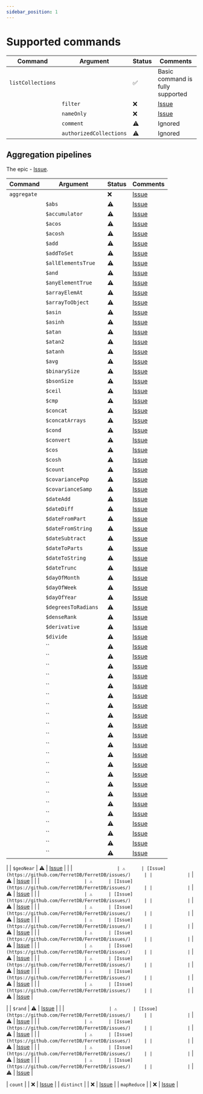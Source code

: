 ```yaml
---
sidebar_position: 1
---
```


# Supported commands

| Command           | Argument                | Status | Comments                                                  |
|-------------------|-------------------------|--------|-----------------------------------------------------------|
| `listCollections` |                         | ✅     | Basic command is fully supported                          |
|                   | `filter`                | ❌     | [Issue](https://github.com/FerretDB/FerretDB/issues/1405) |
|                   | `nameOnly`              | ❌     | [Issue](https://github.com/FerretDB/FerretDB/issues/301)  |
|                   | `comment`               | ⚠️     | Ignored                                                   |
|                   | `authorizedCollections` | ⚠️     | Ignored                                                   |


## Aggregation pipelines

The epic - [Issue](https://github.com/FerretDB/FerretDB/issues/9).

| Command     | Argument             | Status | Comments                                                  |
|-------------|----------------------|--------|-----------------------------------------------------------|
| `aggregate` |                      | ❌      | [Issue](https://github.com/FerretDB/FerretDB/issues/1410) |
|             | `$abs`               | ⚠      | [Issue](https://github.com/FerretDB/FerretDB/issues/)     |
|             | `$accumulator`       | ⚠      | [Issue](https://github.com/FerretDB/FerretDB/issues/)     |
|             | `$acos`              | ⚠      | [Issue](https://github.com/FerretDB/FerretDB/issues/)     |
|             | `$acosh`             | ⚠      | [Issue](https://github.com/FerretDB/FerretDB/issues/)     |
|             | `$add`               | ⚠      | [Issue](https://github.com/FerretDB/FerretDB/issues/)     |
|             | `$addToSet`          | ⚠      | [Issue](https://github.com/FerretDB/FerretDB/issues/)     |
|             | `$allElementsTrue`   | ⚠      | [Issue](https://github.com/FerretDB/FerretDB/issues/)     |
|             | `$and`               | ⚠      | [Issue](https://github.com/FerretDB/FerretDB/issues/)     |
|             | `$anyElementTrue`    | ⚠      | [Issue](https://github.com/FerretDB/FerretDB/issues/)     |
|             | `$arrayElemAt`       | ⚠      | [Issue](https://github.com/FerretDB/FerretDB/issues/)     |
|             | `$arrayToObject`     | ⚠      | [Issue](https://github.com/FerretDB/FerretDB/issues/)     |
|             | `$asin`              | ⚠      | [Issue](https://github.com/FerretDB/FerretDB/issues/)     |
|             | `$asinh`             | ⚠      | [Issue](https://github.com/FerretDB/FerretDB/issues/)     |
|             | `$atan`              | ⚠      | [Issue](https://github.com/FerretDB/FerretDB/issues/)     |
|             | `$atan2`             | ⚠      | [Issue](https://github.com/FerretDB/FerretDB/issues/)     |
|             | `$atanh`             | ⚠      | [Issue](https://github.com/FerretDB/FerretDB/issues/)     |
|             | `$avg`               | ⚠      | [Issue](https://github.com/FerretDB/FerretDB/issues/)     |
|             | `$binarySize`        | ⚠      | [Issue](https://github.com/FerretDB/FerretDB/issues/)     |
|             | `$bsonSize`          | ⚠      | [Issue](https://github.com/FerretDB/FerretDB/issues/)     |
|             | `$ceil`              | ⚠      | [Issue](https://github.com/FerretDB/FerretDB/issues/)     |
|             | `$cmp`               | ⚠      | [Issue](https://github.com/FerretDB/FerretDB/issues/)     |
|             | `$concat`            | ⚠      | [Issue](https://github.com/FerretDB/FerretDB/issues/)     |
|             | `$concatArrays`      | ⚠      | [Issue](https://github.com/FerretDB/FerretDB/issues/)     |
|             | `$cond`              | ⚠      | [Issue](https://github.com/FerretDB/FerretDB/issues/)     |
|             | `$convert`           | ⚠      | [Issue](https://github.com/FerretDB/FerretDB/issues/)     |
|             | `$cos`               | ⚠      | [Issue](https://github.com/FerretDB/FerretDB/issues/)     |
|             | `$cosh`              | ⚠      | [Issue](https://github.com/FerretDB/FerretDB/issues/)     |
|             | `$count`             | ⚠      | [Issue](https://github.com/FerretDB/FerretDB/issues/)     |
|             | `$covariancePop`     | ⚠      | [Issue](https://github.com/FerretDB/FerretDB/issues/)     |
|             | `$covarianceSamp`    | ⚠      | [Issue](https://github.com/FerretDB/FerretDB/issues/)     |
|             | `$dateAdd`           | ⚠      | [Issue](https://github.com/FerretDB/FerretDB/issues/)     |
|             | `$dateDiff`          | ⚠      | [Issue](https://github.com/FerretDB/FerretDB/issues/)     |
|             | `$dateFromPart`      | ⚠      | [Issue](https://github.com/FerretDB/FerretDB/issues/)     |
|             | `$dateFromString`    | ⚠      | [Issue](https://github.com/FerretDB/FerretDB/issues/)     |
|             | `$dateSubtract`      | ⚠      | [Issue](https://github.com/FerretDB/FerretDB/issues/)     |
|             | `$dateToParts`       | ⚠      | [Issue](https://github.com/FerretDB/FerretDB/issues/)     |
|             | `$dateToString`      | ⚠      | [Issue](https://github.com/FerretDB/FerretDB/issues/)     |
|             | `$dateTrunc`         | ⚠      | [Issue](https://github.com/FerretDB/FerretDB/issues/)     |
|             | `$dayOfMonth`        | ⚠      | [Issue](https://github.com/FerretDB/FerretDB/issues/)     |
|             | `$dayOfWeek`         | ⚠      | [Issue](https://github.com/FerretDB/FerretDB/issues/)     |
|             | `$dayOfYear`         | ⚠      | [Issue](https://github.com/FerretDB/FerretDB/issues/)     |
|             | `$degreesToRadians ` | ⚠      | [Issue](https://github.com/FerretDB/FerretDB/issues/)     |
|             | `$denseRank`         | ⚠      | [Issue](https://github.com/FerretDB/FerretDB/issues/)     |
|             | `$derivative`        | ⚠      | [Issue](https://github.com/FerretDB/FerretDB/issues/)     |
|             | `$divide`                  | ⚠      | [Issue](https://github.com/FerretDB/FerretDB/issues/)     |
|             | ``                   | ⚠      | [Issue](https://github.com/FerretDB/FerretDB/issues/)     |
|             | ``                   | ⚠      | [Issue](https://github.com/FerretDB/FerretDB/issues/)     |
|             | ``                   | ⚠      | [Issue](https://github.com/FerretDB/FerretDB/issues/)     |
|             | ``                   | ⚠      | [Issue](https://github.com/FerretDB/FerretDB/issues/)     |
|             | ``                   | ⚠      | [Issue](https://github.com/FerretDB/FerretDB/issues/)     |
|             | ``                   | ⚠      | [Issue](https://github.com/FerretDB/FerretDB/issues/)     |
|             | ``                   | ⚠      | [Issue](https://github.com/FerretDB/FerretDB/issues/)     |
|             | ``                   | ⚠      | [Issue](https://github.com/FerretDB/FerretDB/issues/)     |
|             | ``                   | ⚠      | [Issue](https://github.com/FerretDB/FerretDB/issues/)     |
|             | ``                   | ⚠      | [Issue](https://github.com/FerretDB/FerretDB/issues/)     |
|             | ``                   | ⚠      | [Issue](https://github.com/FerretDB/FerretDB/issues/)     |
|             | ``                   | ⚠      | [Issue](https://github.com/FerretDB/FerretDB/issues/)     |
|             | ``                   | ⚠      | [Issue](https://github.com/FerretDB/FerretDB/issues/)     |
|             | ``                   | ⚠      | [Issue](https://github.com/FerretDB/FerretDB/issues/)     |
|             | ``                   | ⚠      | [Issue](https://github.com/FerretDB/FerretDB/issues/)     |
|             | ``                   | ⚠      | [Issue](https://github.com/FerretDB/FerretDB/issues/)     |
|             | ``                   | ⚠      | [Issue](https://github.com/FerretDB/FerretDB/issues/)     |
|             | ``                   | ⚠      | [Issue](https://github.com/FerretDB/FerretDB/issues/)     |
|             | ``                   | ⚠      | [Issue](https://github.com/FerretDB/FerretDB/issues/)     |
|             | ``                   | ⚠      | [Issue](https://github.com/FerretDB/FerretDB/issues/)     |
|             | ``                   | ⚠      | [Issue](https://github.com/FerretDB/FerretDB/issues/)     |
|             | ``                   | ⚠      | [Issue](https://github.com/FerretDB/FerretDB/issues/)     |

|              | `$geoNear` | ⚠      | [Issue](https://github.com/FerretDB/FerretDB/issues/1412) |
|             | ``                 | ⚠      | [Issue](https://github.com/FerretDB/FerretDB/issues/)     |
|             | ``                 | ⚠      | [Issue](https://github.com/FerretDB/FerretDB/issues/)     |
|             | ``                 | ⚠      | [Issue](https://github.com/FerretDB/FerretDB/issues/)     |
|             | ``                 | ⚠      | [Issue](https://github.com/FerretDB/FerretDB/issues/)     |
|             | ``                 | ⚠      | [Issue](https://github.com/FerretDB/FerretDB/issues/)     |
|             | ``                 | ⚠      | [Issue](https://github.com/FerretDB/FerretDB/issues/)     |
|             | ``                 | ⚠      | [Issue](https://github.com/FerretDB/FerretDB/issues/)     |
|             | ``                 | ⚠      | [Issue](https://github.com/FerretDB/FerretDB/issues/)     |
|             | ``                 | ⚠      | [Issue](https://github.com/FerretDB/FerretDB/issues/)     |
|             | ``                 | ⚠      | [Issue](https://github.com/FerretDB/FerretDB/issues/)     |
|             | ``                 | ⚠      | [Issue](https://github.com/FerretDB/FerretDB/issues/)     |
|             | ``                 | ⚠      | [Issue](https://github.com/FerretDB/FerretDB/issues/)     |
|             | ``                 | ⚠      | [Issue](https://github.com/FerretDB/FerretDB/issues/)     |
|             | ``                 | ⚠      | [Issue](https://github.com/FerretDB/FerretDB/issues/)     |
|             | ``                 | ⚠      | [Issue](https://github.com/FerretDB/FerretDB/issues/)     |
|             | ``                 | ⚠      | [Issue](https://github.com/FerretDB/FerretDB/issues/)     |
|             | ``                 | ⚠      | [Issue](https://github.com/FerretDB/FerretDB/issues/)     |
|             | ``                 | ⚠      | [Issue](https://github.com/FerretDB/FerretDB/issues/)     |
|             | ``                 | ⚠      | [Issue](https://github.com/FerretDB/FerretDB/issues/)     |
|             | ``                 | ⚠      | [Issue](https://github.com/FerretDB/FerretDB/issues/)     |

|             | `$rand`                 | ⚠      | [Issue](https://github.com/FerretDB/FerretDB/issues/541)     |
|             | ``                 | ⚠      | [Issue](https://github.com/FerretDB/FerretDB/issues/)     |
|             | ``                 | ⚠      | [Issue](https://github.com/FerretDB/FerretDB/issues/)     |
|             | ``                 | ⚠      | [Issue](https://github.com/FerretDB/FerretDB/issues/)     |
|             | ``                 | ⚠      | [Issue](https://github.com/FerretDB/FerretDB/issues/)     |
|             | ``                 | ⚠      | [Issue](https://github.com/FerretDB/FerretDB/issues/)     |
|             | ``                 | ⚠      | [Issue](https://github.com/FerretDB/FerretDB/issues/)     |
|             | ``                 | ⚠      | [Issue](https://github.com/FerretDB/FerretDB/issues/)     |
|             | ``                 | ⚠      | [Issue](https://github.com/FerretDB/FerretDB/issues/)     |
|             | ``                 | ⚠      | [Issue](https://github.com/FerretDB/FerretDB/issues/)     |
|             | ``                 | ⚠      | [Issue](https://github.com/FerretDB/FerretDB/issues/)     |

| `count`     |            | ❌      | [Issue](https://github.com/FerretDB/FerretDB/issues/1410) |
| `distinct`  |            | ❌      | [Issue](https://github.com/FerretDB/FerretDB/issues/1410) |
| `mapReduce` |            | ❌      | [Issue](https://github.com/FerretDB/FerretDB/issues/1410) |


